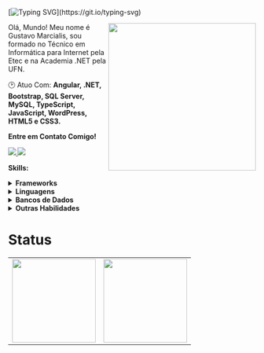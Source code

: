    [![Typing SVG](https://readme-typing-svg.demolab.com?font=Fira+Code&duration=3000&pause=2000&color=2383FF&&center=true&Center=truewidth=100%&lines=Ol%C3%A1,+Mundo!;Meu+nome+é+Gustavo+Marcialis;Sou+Dev+Front-End+e+Back-End;)](https://git.io/typing-svg)

<img src="https://iili.io/JxMkHOb.png" min-width="300px" max-width="300px" width="300px" align="right">

<p align="left"> 
	Olá, Mundo! Meu nome é Gustavo Marcialis, sou formado no Técnico em Informática para Internet pela Etec e na Academia .NET pela UFN.
</p>

<p align="left">
  🕑 Atuo Com: <strong>Angular, .NET, Bootstrap, SQL Server, MySQL, TypeScript, JavaScript, WordPress, HTML5 e CSS3.</strong>
</p>

<p align="left">
 <strong>Entre em Contato Comigo!<strong>
</p>

<p align="left">
<a href="mailto:gustavo.s.marcialis@gmail.com">
  <img src="https://img.shields.io/badge/-Gmail-gray?style=flat-square&labelColor=white&logo=gmail&logoColor=gray&link=mailto:gustavo.s.marcialis@gmail.com" />
</a>

<a href="https://www.linkedin.com/in/gustavomarcialis" alt="LinkedIn">
  <img src="https://img.shields.io/badge/-Linkedin-gray?style=flat-square&labelColor=gray&logo=Linkedin&logoColor=white&link=https://www.linkedin.com/in/gustavomarcialis"/>
</a>


<strong>Skills:<strong>

 <details>
    <summary>Frameworks</summary>

![Angular](https://img.shields.io/badge/angular-%23DD0031.svg?style=for-the-badge&logo=angular&logoColor=white)
![.Net](https://img.shields.io/badge/.NET-5C2D91?style=for-the-badge&logo=.net&logoColor=white)
![Bootstrap](https://img.shields.io/badge/bootstrap-%238511FA.svg?style=for-the-badge&logo=bootstrap&logoColor=white)
  </details>
  <details>
    <summary>Linguagens</summary>

![TypeScript](https://img.shields.io/badge/typescript-%23007ACC.svg?style=for-the-badge&logo=typescript&logoColor=white)
![JavaScript](https://img.shields.io/badge/javascript-%23323330.svg?style=for-the-badge&logo=javascript&logoColor=%23F7DF1E)
![C#](https://img.shields.io/badge/c%23-%23239120.svg?style=for-the-badge&logo=c-sharp&logoColor=white)
 ![HTML5](https://img.shields.io/badge/html5-%23E34F26.svg?style=for-the-badge&logo=html5&logoColor=white)
 ![CSS3](https://img.shields.io/badge/css3-%231572B6.svg?style=for-the-badge&logo=css3&logoColor=white)
  </details>

<details>
    <summary>Bancos de Dados</summary>

![MicrosoftSQLServer](https://img.shields.io/badge/Microsoft%20SQL%20Server-CC2927?style=for-the-badge&logo=microsoft%20sql%20server&logoColor=white)
![MySQL](https://img.shields.io/badge/mysql-%2300f.svg?style=for-the-badge&logo=mysql&logoColor=white)
  </details>

<details>
    <summary>Outras Habilidades</summary>

![WordPress](https://img.shields.io/badge/WordPress-%23117AC9.svg?style=for-the-badge&logo=WordPress&logoColor=white)
![Git](https://img.shields.io/badge/git-%23F05033.svg?style=for-the-badge&logo=git&logoColor=white)
![GitHub](https://img.shields.io/badge/github-%23121011.svg?style=for-the-badge&logo=github&logoColor=white)

  </details>

# Status
<div>
  <table style="margin: 0 auto;" align="center">
    <tr>
      <td>
        <img height="170px" src="https://github-readme-streak-stats.herokuapp.com/?user=gustavo-marcialis&theme=react&hide_border=false"/>
      </td>
      <td>
        <img height="170px" src="https://github-readme-stats.vercel.app/api/top-langs/?username=gustavo-marcialis&layout=compact&theme=react&count_private=true"/>
      </td>
    </tr>
  </table>
</div>


<!--
![overview](https://raw.githubusercontent.com/sandypiropo/github-stats/master/generated/overview.svg)
![langs used](https://raw.githubusercontent.com/sandypiropo/github-stats/master/generated/languages.svg)
